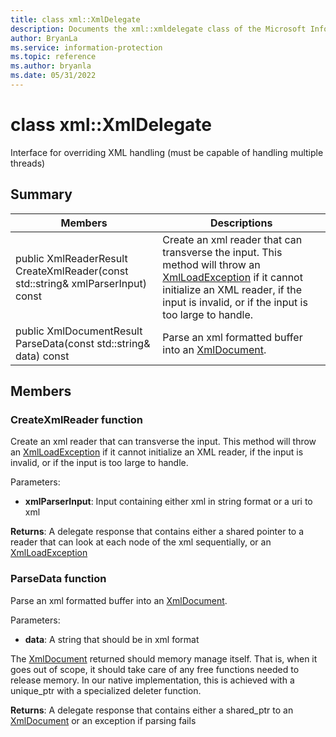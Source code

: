 ```yaml
---
title: class xml::XmlDelegate 
description: Documents the xml::xmldelegate class of the Microsoft Information Protection (MIP) SDK.
author: BryanLa
ms.service: information-protection
ms.topic: reference
ms.author: bryanla
ms.date: 05/31/2022
---
```


# class xml::XmlDelegate 
Interface for overriding XML handling (must be capable of handling multiple threads)
  
## Summary
 Members                        | Descriptions                                
--------------------------------|---------------------------------------------
public XmlReaderResult CreateXmlReader(const std::string& xmlParserInput) const  |  Create an xml reader that can transverse the input. This method will throw an [XmlLoadException](#classxml_1_1XmlLoadException) if it cannot initialize an XML reader, if the input is invalid, or if the input is too large to handle.
public XmlDocumentResult ParseData(const std::string& data) const  |  Parse an xml formatted buffer into an [XmlDocument](undefined).
  
## Members
  
### CreateXmlReader function
Create an xml reader that can transverse the input. This method will throw an [XmlLoadException](undefined) if it cannot initialize an XML reader, if the input is invalid, or if the input is too large to handle.

Parameters:  
* **xmlParserInput**: Input containing either xml in string format or a uri to xml



  
**Returns**: A delegate response that contains either a shared pointer to a reader that can look at each node of the xml sequentially, or an [XmlLoadException](undefined)
  
### ParseData function
Parse an xml formatted buffer into an [XmlDocument](undefined).

Parameters:  
* **data**: A string that should be in xml format


The [XmlDocument](undefined) returned should memory manage itself. That is, when it goes out of scope, it should take care of any free functions needed to release memory. In our native implementation, this is achieved with a unique_ptr with a specialized deleter function.

  
**Returns**: A delegate response that contains either a shared_ptr to an [XmlDocument](undefined) or an exception if parsing fails